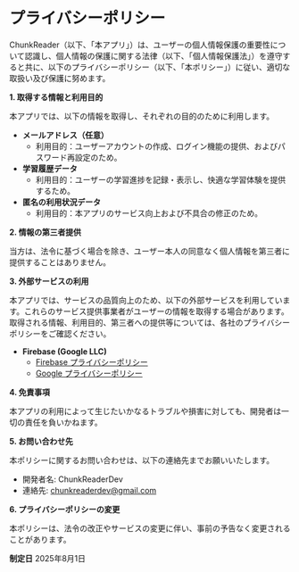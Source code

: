 # プライバシーポリシー

ChunkReader（以下、「本アプリ」）は、ユーザーの個人情報保護の重要性について認識し、個人情報の保護に関する法律（以下、「個人情報保護法」）を遵守すると共に、以下のプライバシーポリシー（以下、「本ポリシー」）に従い、適切な取扱い及び保護に努めます。

**1. 取得する情報と利用目的**

本アプリでは、以下の情報を取得し、それぞれの目的のために利用します。

* **メールアドレス（任意）**
    * 利用目的：ユーザーアカウントの作成、ログイン機能の提供、およびパスワード再設定のため。
* **学習履歴データ**
    * 利用目的：ユーザーの学習進捗を記録・表示し、快適な学習体験を提供するため。
* **匿名の利用状況データ**
    * 利用目的：本アプリのサービス向上および不具合の修正のため。

**2. 情報の第三者提供**

当方は、法令に基づく場合を除き、ユーザー本人の同意なく個人情報を第三者に提供することはありません。

**3. 外部サービスの利用**

本アプリでは、サービスの品質向上のため、以下の外部サービスを利用しています。これらのサービス提供事業者がユーザーの情報を取得する場合があります。取得される情報、利用目的、第三者への提供等については、各社のプライバシーポリシーをご確認ください。

* **Firebase (Google LLC)**
    * [Firebase プライバシーポリシー](https://firebase.google.com/support/privacy)
    * [Google プライバシーポリシー](https://policies.google.com/privacy)

**4. 免責事項**

本アプリの利用によって生じたいかなるトラブルや損害に対しても、開発者は一切の責任を負いかねます。

**5. お問い合わせ先**

本ポリシーに関するお問い合わせは、以下の連絡先までお願いいたします。

* 開発者名: ChunkReaderDev
* 連絡先: chunkreaderdev@gmail.com

**6. プライバシーポリシーの変更**

本ポリシーは、法令の改正やサービスの変更に伴い、事前の予告なく変更されることがあります。

**制定日**
2025年8月1日

